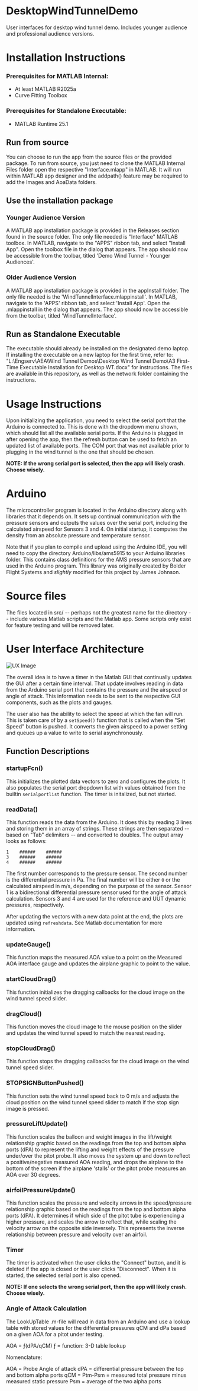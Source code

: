 # DesktopWindTunnelDemo
User interfaces for desktop wind tunnel demo. Includes younger audience and professional audience versions.

# Installation Instructions
### Prerequisites for MATLAB Internal:
- At least MATLAB R2025a
- Curve Fitting Toolbox

### Prerequisites for Standalone Executable:
- MATLAB Runtime 25.1

## Run from source
You can choose to run the app from the source files or the provided package. To run from source, you
just need to clone the MATLAB Internal Files folder open the respective "Interface.mlapp" in MATLAB. It will run within MATLAB app designer and the addpath() feature may be required to add the Images and AoaData folders.

## Use the installation package
### Younger Audience Version
A MATLAB app installation package is provided in the Releases section found in the source folder. The only file needed is
"Interface" MATLAB toolbox. In MATLAB, navigate to the "APPS" ribbon tab, and select
"Install App". Open the toolbox file in the dialog that appears. The app should now be
accessible from the toolbar, titled 'Demo Wind Tunnel - Younger Audiences'.

### Older Audience Version
A MATLAB app installation package is provided in the appInstall folder. The only file needed is the 'WindTunnelInterface.mlappinstall'. In MATLAB, navigate to the 'APPS' ribbon tab, and select 'Install App'. Open the .mlappinstall in the dialog that appears. The app should now be accessible from the toolbar, titled 'WindTunnelInterface'.

## Run as Standalone Executable
The executable should already be installed on the designated demo laptop. If installing the executable on a new laptop for the first time, refer to: "L:\Engserv\AEA\Wind Tunnel Demos\Desktop Wind Tunnel Demo\A3 First-Time Executable Installation for Desktop WT.docx" for instructions. The files are available in this repository, as well as the network folder containing the instructions.

# Usage Instructions
Upon initializing the application, you need to select the serial port that the Arduino is connected
to. This is done with the dropdown menu shown, which should list all the available serial ports.
If the Arduino is plugged in after opening the app, then the refresh button can be used to fetch an
updated list of available ports. The COM port that was not available prior to plugging in the wind tunnel is the one that should be chosen.

**NOTE: If the wrong serial port is selected, then the app will likely crash. Choose wisely.**

# Arduino
The microcontroller program is located in the Arduino directory along with libraries that it depends
on. It sets up continual communication with the pressure sensors and outputs the values over the
serial port, including the calculated airspeed for Sensors 3 and 4. On initial startup, it computes
the density from an absolute pressure and temperature sensor.

Note that if you plan to compile and upload using the Arduino IDE, you will need to copy the
directory Arduino/libs/ams5915 to your Arduino libraries folder. This contains class definitions for
the AMS pressure sensors that are used in the Arduino program. This library was originally created
by Bolder Flight Systems and *slightly* modified for this project by James Johnson.

# Source files
The files located in src/ -- perhaps not the greatest name for the directory -- include various
Matlab scripts and the Matlab app. Some scripts only exist for feature testing and will be removed
later.

# User Interface Architecture
![UX Image](https://github.com/seaustin/DesktopWindTunnelDemo/blob/main/MATLAB%20Internal%20Files/WindTunnelUX%20-%20Professional/images/UXArch.png)

The overall idea is to have a timer in the Matlab GUI that continually updates the GUI after a
certain time interval. That update involves reading in data from the Arduino serial port that
contains the pressure and the airspeed or angle of attack. This information needs to be sent to the
respective GUI components, such as the plots and gauges.

The user also has the ability to select the speed at which the fan will run. This is taken care of
by a `setSpeed()` function that is called when the "Set Speed" button is pushed. It converts the
given airspeed to a power setting and queues up a value to write to serial asynchronously.

## Function Descriptions
### startupFcn()
This initializes the plotted data vectors to zero and configures the plots. It also populates the
serial port dropdown list with values obtained from the builtin `serialportlist` function. The timer
is initalized, but not started.

### readData()
This function reads the data from the Arduino. It does this by reading 3 lines and storing them in
an array of strings. These strings are then separated -- based on "Tab" delimiters -- and converted
to doubles. The output array looks as follows:
```
1    ######    ######
3    ######    ######
4    ######    ######
```
The first number corresponds to the pressure sensor. The second number is the differential pressure
in Pa. The final number will be either `0` or the calculated airspeed in m/s, depending on the
purpose of the sensor. Sensor 1 is a bidirectional differential pressure sensor used for the angle
of attack calculation. Sensors 3 and 4 are used for the reference and UUT dynamic pressures,
respectively.

After updating the vectors with a new data point at the end, the plots are updated using
`refreshdata`. See Matlab documentation for more information.

### updateGauge()
This function maps the measured AOA value to a point on the Measured AOA interface gauge and updates the airplane graphic to point to the value.

### startCloudDrag()
This function initializes the dragging callbacks for the cloud image on the wind tunnel speed slider.

### dragCloud()
This function moves the cloud image to the mouse position on the slider and updates the wind tunnel speed to match the nearest reading.

### stopCloudDrag()
This function stops the dragging callbacks for the cloud image on the wind tunnel speed slider.

### STOPSIGNButtonPushed()
This function sets the wind tunnel speed back to 0 m/s and adjusts the cloud position on the wind tunnel speed slider to match if the stop sign image is pressed.

### pressureLiftUpdate()
This function scales the balloon and weight images in the lift/weight relationship graphic based on the readings from the top and bottom alpha ports (dPA) to represent the lifting and weight effects of the pressure under/over the pitot probe. It also moves the system up and down to reflect a positive/negative measured AOA reading, and drops the airplane to the bottom of the screen if the airplane 'stalls' or the pitot probe measures an AOA over 30 degrees.

### airfoilPressureUpdate()
This function scales the pressure and velocity arrows in the speed/pressure relationship graphic based on the readings from the top and bottom alpha ports (dPA). It determines if which side of the pitot tube is experiencing a higher pressure, and scales the arrow to reflect that, while scaling the velocity arrow on the opposite side inversely. This represents the inverse relationship between pressure and velocity over an airfoil.

### Timer
The timer is activated when the user clicks the "Connect" button, and it is deleted if the app is
closed or the user clicks "Disconnect". When it is started, the selected serial port is also opened.

**NOTE: If one selects the wrong serial port, then the app will likely crash. Choose wisely.**

### Angle of Attack Calculation

The LookUpTable .m-file will read in data from an Arduino and use a lookup table
   with stored values for the differential pressures qCM and dPa based on a given AOA for a 
   pitot under testing.
   
   AOA = ƒ(dPA/qCM)
   ƒ = function: 3-D table lookup
   
   Nomenclature:

  AOA = Probe Angle of attack
  dPA = differential pressure between the top and bottom alpha ports
  qCM = Ptm-Psm = measured total pressure minus measured static pressure
  Psm = average of the two alpha ports

